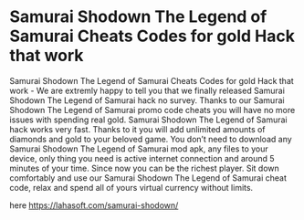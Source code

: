 # Samurai Shodown The Legend of Samurai Cheats Codes for gold Hack that work

Samurai Shodown The Legend of Samurai Cheats Codes for gold Hack that work - We are extremly happy to tell you that we finally released Samurai Shodown The Legend of Samurai hack no survey. Thanks to our Samurai Shodown The Legend of Samurai promo code cheats you will have no more issues with spending real gold. Samurai Shodown The Legend of Samurai hack works very fast. Thanks to it you will add unlimited amounts of diamonds and gold to your beloved game. You don’t need to download any Samurai Shodown The Legend of Samurai mod apk, any files to your device, only thing you need is active internet connection and around 5 minutes of your time. Since now you can be the richest player. Sit down comfortably and use our Samurai Shodown The Legend of Samurai cheat code, relax and spend all of yours virtual currency without limits.

here https://lahasoft.com/samurai-shodown/

